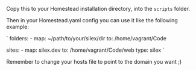 Copy this to your Homestead installation directory, into the `scripts` folder.

Then in your Homestead.yaml config you can use it like the following example:

`
folders:
    - map: ~/path/to/your/silex/dir
      to: /home/vagrant/Code

sites:
    - map: silex.dev
      to: /home/vagrant/Code/web
      type: silex
`

Remember to change your hosts file to point to the domain you want ;)
